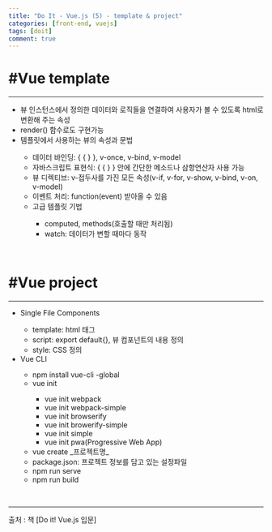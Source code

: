 ```yaml
---
title: "Do It - Vue.js (5) - template & project"
categories: [front-end, vuejs]
tags: [doit]
comment: true
---
```


<h1>#Vue template</h1>
<hr>
<ul>
	<li>뷰 인스턴스에서 정의한 데이터와 로직들을 연결하여 사용자가 볼 수 있도록 html로 변환해 주는 속성</li>
	<li>render() 함수로도 구현가능</li>
	<li>템플릿에서 사용하는 뷰의 속성과 문법</li>
	<ul>
		<li>데이터 바인딩: { { } }, v-once, v-bind, v-model</li>
		<li>자바스크립트 표현식: { { } } 안에 간단한 메소드나 삼항연산자 사용 가능</li>
		<li>뷰 디렉티브: v-접두사를 가진 모든 속성(v-if, v-for, v-show, v-bind, v-on, v-model)</li>
		<li>이벤트 처리: function(event) 받아올 수 있음</li>
		<li>고급 템플릿 기법</li>
		<ul>
			<li>computed, methods(호출할 때만 처리됨)</li>
			<li>watch: 데이터가 변할 때마다 동작</li>
		</ul>
	</ul>
</ul>
<br>
<h1>#Vue project</h1>
<hr>
<ul>
	<li>Single File Components</li>
	<ul>
		<li>template: html 태그</li>
		<li>script: export default{}, 뷰 컴포넌트의 내용 정의</li>
		<li>style: CSS 정의</li>
	</ul>
	<li>Vue CLI</li>
	<ul>
		<li>npm install vue-cli -global</li>
		<li>vue init</li>
		<ul>
			<li>vue init webpack</li>
			<li>vue init webpack-simple</li>
			<li>vue init browserify</li>
			<li>vue init browerify-simple</li>
			<li>vue init simple</li>
			<li>vue init pwa(Progressive Web App)</li>
		</ul>
		<li>vue create _프로젝트명_</li>
		<li>package.json: 프로젝트 정보를 담고 있는 설정파일</li>
		<li>npm run serve</li>
		<li>npm run build</li>
	</ul>
</ul>
<br>
<hr>
출처 : 책 [Do it! Vue.js 입문]
